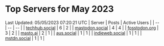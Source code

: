 # Top Servers for May 2023
Last Updated: 05/05/2023 07:20:21 UTC
| Server | Posts | Active Users |
| -- | -- | -- |
| [techhub.social](https://techhub.social/tags/PowerShell) | 6 | 2 |
| [mastodon.social](https://mastodon.social/tags/PowerShell) | 4 | 4 |
| [fosstodon.org](https://fosstodon.org/tags/PowerShell) | 3 | 2 |
| [masto.ai](https://masto.ai/tags/PowerShell) | 2 | 1 |
| [aus.social](https://aus.social/tags/PowerShell) | 1 | 1 |
| [indieweb.social](https://indieweb.social/tags/PowerShell) | 1 | 1 |
| [mstdn.social](https://mstdn.social/tags/PowerShell) | 1 | 1 |
